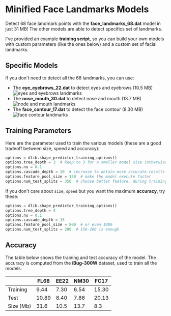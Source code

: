 # Minified Face Landmarks Models
Detect 68 face landmark points with the **face_landmarks_68.dat** model in just 31 MB! The other models are able to detect specifics set of landmarks.

I've provided an example **training script**, so you can build your own models with custom parameters (like the ones below) and a custom set of facial landmarks.


## Specific Models
If you don't need to detect all the 68 landmarks, you can use:

- The __eye_eyebrows_22.dat__ to detect eyes and eyebrows (10.5 MB)
  ![eyes and eyebrows landmarks](https://github.com/Luca96/dlib-minified-models/blob/master/face_landmarks/images/eye_eyebrows.jpg)
- The __nose_mouth_30.dat__ to detect nose and mouth (13.7 MB)
![node and mouth landmarks](https://github.com/Luca96/dlib-minified-models/blob/master/face_landmarks/images/nose_mouth.jpg)
- The __face_contour_17.dat__ to detect the face contour (8.30 MB)
![face contour landmarks](https://github.com/Luca96/dlib-minified-models/blob/master/face_landmarks/images/face_contour.jpg)

## Training Parameters
Here are the parameter used to train the various models (these are a good tradeoff between size, speed and accuracy):
```python
options = dlib.shape_predictor_training_options()
options.tree_depth = 3  # keep to 3 for a smaller model size (otherwise use 4)
options.nu = 0.1
options.cascade_depth = 10  # increase to obtain more accurate results
options.feature_pool_size = 150  # make the model execute faster
options.num_test_splits = 350  # choose better feature, during training
```

If you don't care about `size`, `speed` but you want the maximum __accuracy__, try these:
```python
options = dlib.shape_predictor_training_options()
options.tree_depth = 4
options.nu = 0.1
options.cascade_depth = 15
options.feature_pool_size = 800  # or even 1000
options.num_test_splits = 200  # 150-200 is enough
```

## Accuracy

The table below shows the training and test accuracy of the model. The accuracy is computed from the **iBug-300W** dataset, used to train all the models.

|           | FL68  | EE22 | NM30 | FC17  |
| --------- | ----- | ---- | ---- | ----- |
| Training  | 9.44  | 7.30 | 6.54 | 15.30 |
| Test      | 10.89 | 8.40 | 7.86 | 20.13 |
| Size (Mb) | 31.6  | 10.5 | 13.7 | 8.3   |

